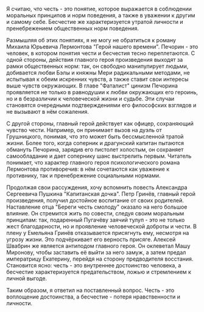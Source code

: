 Я считаю, что честь - это понятие, которое выражается в соблюдении моральных принципов и норм поведения, а также в уважении к другим и самому себе. Бесчестие же характеризуется утратой личности и пренебрежением общественных норм поведения. 

Размышляя об этих понятиях, я не могу не обратиться к роману Михаила Юрьевича Лермонтова "Герой нашего времени". Печорин - это человек, в котором понятия чести и бесчестия тесно переплетаются. С одной стороны, действия главного героя произведения выходят за рамки общественных норм: так, он свободно манипулирует людьми, добивается любви Бэлы и княжны Мери радикальными методами, не испытывая к обеим искренних чувств, а также ставит свои интересы выше чувств окружающих. В главе "Фаталист" цинизм Печорина проявляется не только в равнодушии к любви окружающих его героинь, но и в безразличии к человеческой жизни и судьбе. Эти случаи становятся очередными подтверждениями его философских взглядов и не вызывают в нём сожаления. 

С другой стороны, главный герой действует как офицер, сохраняющий чувство чести. Например, он принимает вызов на дуэль от Грушницкого, понимая, что это может быть бессмысленной тратой жизни. Более того, когда соперник и драгунский капитан пытаются обмануть Печорина, зарядив его пистолет холостым, он сохраняет самообладание и дает сопернику шанс выстрелить первым. Читатель понимает, что характер главного героя психологического романа Лермонтова противоречив: в нём сочетаются как уважение к противнику, так и пренебрежение социальными нормами.

Продолжая свои рассуждения, хочу вспомнить повесть Александра Сергеевича Пушкина "Капитанская дочка". Петр Гринёв, главный герой произведения, получил достойное воспитание от своих родителей. Наставление отца "Береги честь смолоду" оказало на него большое влияние. Он стремится жить по совести, следуя своим моральным принципам: так, подаренный Пугачёву заячий тулуп - это не только жест благодарности, но и проявление человеческой доброты и чести. В плену у Емельяна Гринёв отказывается присягнуть ему, несмотря на угрозу жизни. Это подчёркивает его верность присяге. Алексей Швабрин же является антиподом главного героя. Он оклеветал Машу Миронову, чтобы заставить её выйти за него замуж, а затем предал императрицу Екатерину, перейдя на сторону предводителя восстания. Становится ясно: честь - это внутреннее достоинство человека, а бесчестие характеризуется предательством, ложью и стремлением к личной выгоде. 

Таким образом, я ответил на поставленный вопрос. Честь - это воплощение достоинства, а бесчестие - потеря нравственности и личности.
